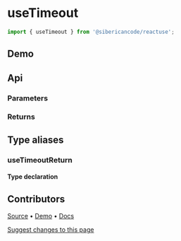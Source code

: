<script setup>
import Demo from '../../components/demo.vue'
</script>

# useTimeout

<!-- Hook provides a boolean state and a function to toggle the boolean value -->

```typescript
import { useTimeout } from '@sibericancode/reactuse';
```

<!-- ## Usage
```typescript
const [on, toggle] = useTimeout()
``` -->

## Demo

<Demo hook="useTimeout" />


## Api

### Parameters

### Returns


## Type aliases

### useTimeoutReturn


#### Type declaration

## Contributors

[Source](https://github.com/siberiacancode/reactuse/blob/main/src/hooks/useTimeout/useTimeout.ts) • [Demo](https://github.com/siberiacancode/reactuse/blob/main/src/hooks/useTimeout/useTimeout.demo.ts) • [Docs](#)

[Suggest changes to this page](#)